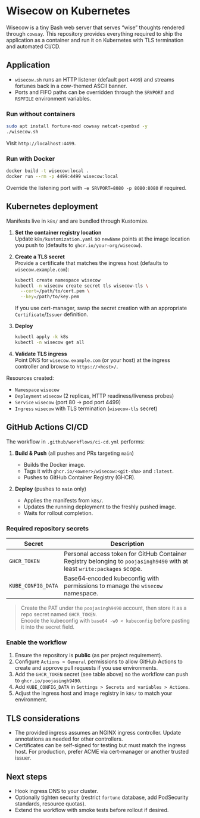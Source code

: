# Wisecow on Kubernetes

Wisecow is a tiny Bash web server that serves “wise” thoughts rendered through `cowsay`. This repository provides everything required to ship the application as a container and run it on Kubernetes with TLS termination and automated CI/CD.

## Application

- `wisecow.sh` runs an HTTP listener (default port `4499`) and streams fortunes back in a cow-themed ASCII banner.
- Ports and FIFO paths can be overridden through the `SRVPORT` and `RSPFILE` environment variables.

### Run without containers

```bash
sudo apt install fortune-mod cowsay netcat-openbsd -y
./wisecow.sh
```

Visit `http://localhost:4499`.

### Run with Docker

```bash
docker build -t wisecow:local .
docker run --rm -p 4499:4499 wisecow:local
```

Override the listening port with `-e SRVPORT=8080 -p 8080:8080` if required.

## Kubernetes deployment

Manifests live in `k8s/` and are bundled through Kustomize.

1. **Set the container registry location**  
   Update `k8s/kustomization.yaml` so `newName` points at the image location you push to (defaults to `ghcr.io/your-org/wisecow`).

2. **Create a TLS secret**  
   Provide a certificate that matches the ingress host (defaults to `wisecow.example.com`):
   ```bash
   kubectl create namespace wisecow
   kubectl -n wisecow create secret tls wisecow-tls \
     --cert=/path/to/cert.pem \
     --key=/path/to/key.pem
   ```
   If you use cert-manager, swap the secret creation with an appropriate `Certificate`/`Issuer` definition.

3. **Deploy**  
   ```bash
   kubectl apply -k k8s
   kubectl -n wisecow get all
   ```

4. **Validate TLS ingress**  
   Point DNS for `wisecow.example.com` (or your host) at the ingress controller and browse to `https://<host>/`.

Resources created:
- `Namespace` `wisecow`
- `Deployment` `wisecow` (2 replicas, HTTP readiness/liveness probes)
- `Service` `wisecow` (port 80 → pod port 4499)
- `Ingress` `wisecow` with TLS termination (`wisecow-tls` secret)

## GitHub Actions CI/CD

The workflow in `.github/workflows/ci-cd.yml` performs:

1. **Build & Push** (all pushes and PRs targeting `main`)
   - Builds the Docker image.
   - Tags it with `ghcr.io/<owner>/wisecow:<git-sha>` and `:latest`.
   - Pushes to GitHub Container Registry (GHCR).

2. **Deploy** (pushes to `main` only)
   - Applies the manifests from `k8s/`.
   - Updates the running deployment to the freshly pushed image.
   - Waits for rollout completion.

### Required repository secrets

| Secret | Description |
|--------|-------------|
| `GHCR_TOKEN` | Personal access token for GitHub Container Registry belonging to `poojasingh9490` with at least `write:packages` scope. |
| `KUBE_CONFIG_DATA` | Base64‑encoded kubeconfig with permissions to manage the `wisecow` namespace. |

> Create the PAT under the `poojasingh9490` account, then store it as a repo secret named `GHCR_TOKEN`.  
> Encode the kubeconfig with `base64 -w0 < kubeconfig` before pasting it into the secret field.

### Enable the workflow

1. Ensure the repository is **public** (as per project requirement).
2. Configure `Actions > General` permissions to allow GitHub Actions to create and approve pull requests if you use environments.
3. Add the `GHCR_TOKEN` secret (see table above) so the workflow can push to `ghcr.io/poojasingh9490`.
4. Add `KUBE_CONFIG_DATA` in `Settings > Secrets and variables > Actions`.
5. Adjust the ingress host and image registry in `k8s/` to match your environment.

## TLS considerations

- The provided ingress assumes an NGINX ingress controller. Update annotations as needed for other controllers.
- Certificates can be self-signed for testing but must match the ingress host. For production, prefer ACME via cert-manager or another trusted issuer.

## Next steps

- Hook ingress DNS to your cluster.
- Optionally tighten security (restrict `fortune` database, add PodSecurity standards, resource quotas).
- Extend the workflow with smoke tests before rollout if desired.
